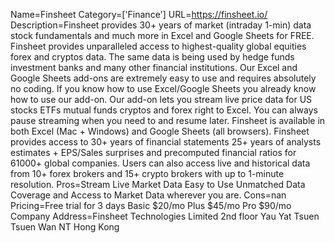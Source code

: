 Name=Finsheet
Category=['Finance']
URL=https://finsheet.io/
Description=Finsheet provides 30+ years of market (intraday 1-min) data stock fundamentals and much more in Excel and Google Sheets for FREE. Finsheet provides unparalleled access to highest-quality global equities forex and cryptos data. The same data is being used by hedge funds investment banks and many other financial institutions. Our Excel and Google Sheets add-ons are extremely easy to use and requires absolutely no coding. If you know how to use Excel/Google Sheets you already know how to use our add-on. Our add-on lets you stream live price data for US stocks ETFs mutual funds cryptos and forex right to Excel. You can always pause streaming when you need to and resume later. Finsheet is available in both Excel (Mac + Windows) and Google Sheets (all browsers). Finsheet provides access to 30+ years of financial statements 25+ years of analysts estimates + EPS/Sales surprises and precomputed financial ratios for 61000+ global companies. Users can also access live and historical data from 10+ forex brokers and 15+ crypto brokers with up to 1-minute resolution.
Pros=Stream Live Market Data Easy to Use Unmatched Data Coverage and Access to Market Data wherever you are.
Cons=nan
Pricing=Free trial for 3 days Basic $20/mo Plus $45/mo Pro $90/mo
Company Address=Finsheet Technologies Limited 2nd floor Yau Yat Tsuen Tsuen Wan NT Hong Kong
